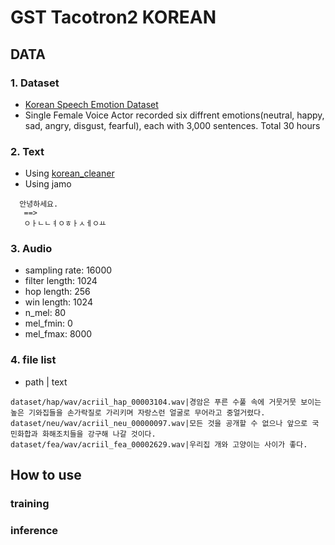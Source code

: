 # GST Tacotron2 KOREAN

## DATA
### 1. Dataset 
  * [Korean Speech Emotion Dataset](http://aicompanion.or.kr/kor/main/)
  * Single Female Voice Actor recorded six diffrent emotions(neutral, happy, sad, angry, disgust, fearful), each with 3,000 sentences. Total 30 hours

### 2. Text
 * Using [korean_cleaner](https://github.com/Yeongtae/tacotron2/tree/master/text)
 * Using jamo
  ```
    안녕하세요.
     ==>
     ㅇㅏㄴㄴㅕㅇㅎㅏㅅㅔㅇㅛ 
   ```

### 3. Audio
* sampling rate: 16000
* filter length: 1024
* hop length: 256
* win length: 1024
* n_mel: 80
* mel_fmin: 0
* mel_fmax: 8000

### 4. file list
  * path | text
 ```
dataset/hap/wav/acriil_hap_00003104.wav|경암은 푸른 수풀 속에 거뭇거뭇 보이는 높은 기와집들을 손가락질로 가리키며 자랑스런 얼굴로 무어라고 중얼거렸다.
dataset/neu/wav/acriil_neu_00000097.wav|모든 것을 공개할 수 없으나 앞으로 국민화합과 화해조치들을 강구해 나갈 것이다.
dataset/fea/wav/acriil_fea_00002629.wav|우리집 개와 고양이는 사이가 좋다.
 ```

## How to use

### training

### inference
